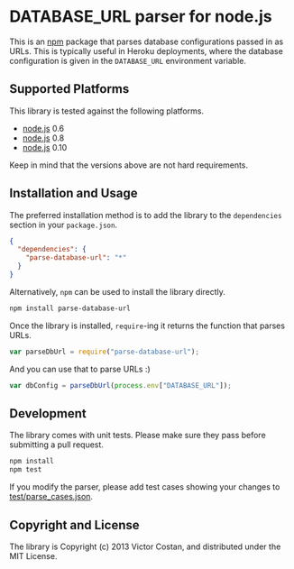 # DATABASE_URL parser for node.js

This is an [npm](https://npmjs.org/) package that parses database
configurations passed in as URLs. This is typically useful in Heroku
deployments, where the database configuration is given in the `DATABASE_URL`
environment variable.


## Supported Platforms

This library is tested against the following platforms.

* [node.js](http://nodejs.org/) 0.6
* [node.js](http://nodejs.org/) 0.8
* [node.js](http://nodejs.org/) 0.10

Keep in mind that the versions above are not hard requirements.


## Installation and Usage

The preferred installation method is to add the library to the `dependencies`
section in your `package.json`.

```json
{
  "dependencies": {
    "parse-database-url": "*"
  }
}
```

Alternatively, `npm` can be used to install the library directly.

```bash
npm install parse-database-url
```

Once the library is installed, `require`-ing it returns the function that
parses URLs.

```javascript
var parseDbUrl = require("parse-database-url");
```

And you can use that to parse URLs :)

```javascript
var dbConfig = parseDbUrl(process.env["DATABASE_URL"]);
```


## Development

The library comes with unit tests. Please make sure they pass before submitting
a pull request.

```bash
npm install
npm test
```

If you modify the parser, please add test cases showing your changes to
[test/parse_cases.json](test/parse_cases.json).


## Copyright and License

The library is Copyright (c) 2013 Victor Costan, and distributed under the MIT
License.
